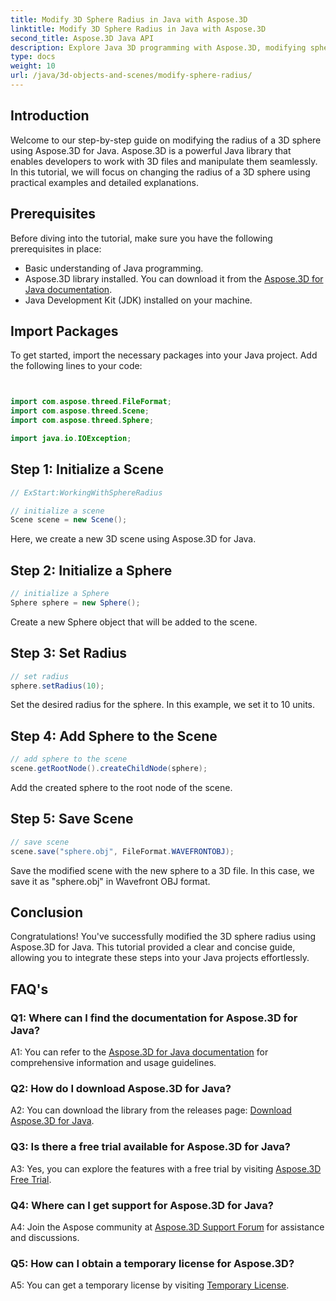 ```yaml
---
title: Modify 3D Sphere Radius in Java with Aspose.3D
linktitle: Modify 3D Sphere Radius in Java with Aspose.3D
second_title: Aspose.3D Java API
description: Explore Java 3D programming with Aspose.3D, modifying sphere radius effortlessly. Download now for a seamless 3D development experience.
type: docs
weight: 10
url: /java/3d-objects-and-scenes/modify-sphere-radius/
---
```

## Introduction

Welcome to our step-by-step guide on modifying the radius of a 3D sphere using Aspose.3D for Java. Aspose.3D is a powerful Java library that enables developers to work with 3D files and manipulate them seamlessly. In this tutorial, we will focus on changing the radius of a 3D sphere using practical examples and detailed explanations.

## Prerequisites

Before diving into the tutorial, make sure you have the following prerequisites in place:

- Basic understanding of Java programming.
- Aspose.3D library installed. You can download it from the [Aspose.3D for Java documentation](https://reference.aspose.com/3d/java/).
- Java Development Kit (JDK) installed on your machine.

## Import Packages

To get started, import the necessary packages into your Java project. Add the following lines to your code:

```java


import com.aspose.threed.FileFormat;
import com.aspose.threed.Scene;
import com.aspose.threed.Sphere;

import java.io.IOException;
```

## Step 1: Initialize a Scene

```java
// ExStart:WorkingWithSphereRadius

// initialize a scene
Scene scene = new Scene();
```

Here, we create a new 3D scene using Aspose.3D for Java.

## Step 2: Initialize a Sphere

```java
// initialize a Sphere
Sphere sphere = new Sphere();
```

Create a new Sphere object that will be added to the scene.

## Step 3: Set Radius

```java
// set radius
sphere.setRadius(10);
```

Set the desired radius for the sphere. In this example, we set it to 10 units.

## Step 4: Add Sphere to the Scene

```java
// add sphere to the scene
scene.getRootNode().createChildNode(sphere);
```

Add the created sphere to the root node of the scene.

## Step 5: Save Scene

```java
// save scene
scene.save("sphere.obj", FileFormat.WAVEFRONTOBJ);
```

Save the modified scene with the new sphere to a 3D file. In this case, we save it as "sphere.obj" in Wavefront OBJ format.

## Conclusion

Congratulations! You've successfully modified the 3D sphere radius using Aspose.3D for Java. This tutorial provided a clear and concise guide, allowing you to integrate these steps into your Java projects effortlessly.

## FAQ's

### Q1: Where can I find the documentation for Aspose.3D for Java?

A1: You can refer to the [Aspose.3D for Java documentation](https://reference.aspose.com/3d/java/) for comprehensive information and usage guidelines.

### Q2: How do I download Aspose.3D for Java?

A2: You can download the library from the releases page: [Download Aspose.3D for Java](https://releases.aspose.com/3d/java/).

### Q3: Is there a free trial available for Aspose.3D for Java?

A3: Yes, you can explore the features with a free trial by visiting [Aspose.3D Free Trial](https://releases.aspose.com/).

### Q4: Where can I get support for Aspose.3D for Java?

A4: Join the Aspose community at [Aspose.3D Support Forum](https://forum.aspose.com/c/3d/18) for assistance and discussions.

### Q5: How can I obtain a temporary license for Aspose.3D?

A5: You can get a temporary license by visiting [Temporary License](https://purchase.aspose.com/temporary-license/).
